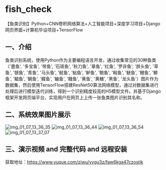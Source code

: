 # fish_check
【鱼类识别】Python+CNN卷积网络算法+人工智能项目+深度学习项目+Django网页界面+计算机毕设项目+TensorFlow
## 一、介绍
鱼类识别系统，使用Python作为主要编程语言开发，通过收集常见的30种鱼类（'墨鱼', '多宝鱼', '带鱼', '石斑鱼', '秋刀鱼', '章鱼', '红鱼', '罗非鱼', '胖头鱼', '草鱼', '银鱼', '青鱼', '马头鱼', '鱿鱼', '鲇鱼', '鲈鱼', '鲍鱼', '鲑鱼', '鲢鱼', '鲤鱼', '鲫鱼', '鲳鱼', '鲷鱼', '鲽鱼', '鳊鱼', '鳗鱼', '黄鱼', '黄鳝', '黑鱼', '龙头鱼'）图片作为数据集，然后使用TensorFlow搭建ResNet50算法网络模型，通过对数据集进行处理后进行模型迭代训练，得到一个识别精度较高的H5模型文件。并基于Django框架开发网页端平台，实现用户在网页上上传一张鱼类图片识别其名称。

## 二、系统效果图片展示
![img_01_07_13_36_35](https://github.com/user-attachments/assets/7430409c-b1bc-4256-8789-ef0258782fdc)
![img_01_07_13_36_44](https://github.com/user-attachments/assets/35ca8c92-d176-4742-8594-d3070270b6f2)
![img_01_07_13_36_54](https://github.com/user-attachments/assets/ca28d3aa-3398-418b-a9fd-8bc6610aff3b)
![img_01_07_13_37_07](https://github.com/user-attachments/assets/1ca00c81-b798-4a68-8430-a31cb3769c64)
## 三、演示视频 and 完整代码 and 远程安装
获取地址：https://www.yuque.com/ziwu/yygu3z/faw6kga47czostik
